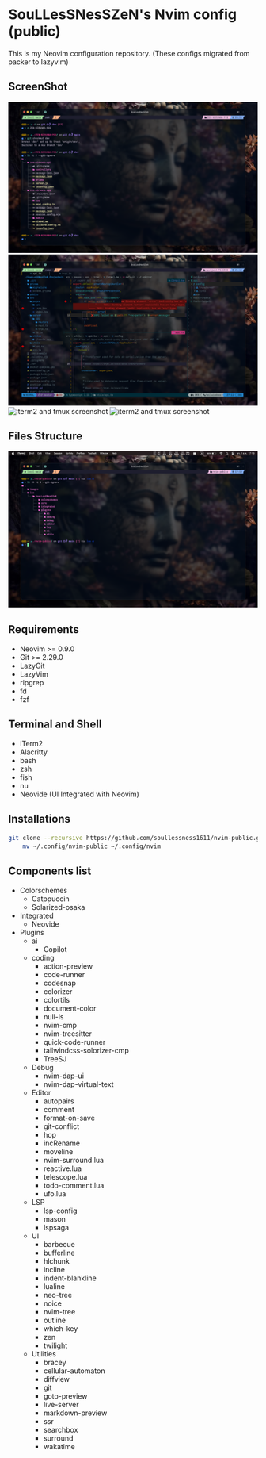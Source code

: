 # SouLLesSNesSZeN's Nvim config (public)
This is my Neovim configuration repository.
(These configs migrated from packer to lazyvim)
## ScreenShot
![iterm2 and tmux screenshot](./images/image02.png)
![iterm2 and tmux screenshot](./images/image04.png)
![iterm2 and tmux screenshot](./images/image05.png)
![iterm2 and tmux screenshot](./images/image06.png)
## Files Structure
![File Structure](./images/image07.png)
## Requirements
- Neovim >= 0.9.0
- Git >= 2.29.0
- LazyGit
- LazyVim
- ripgrep
- fd
- fzf
## Terminal and Shell
- iTerm2
- Alacritty
- bash
- zsh
- fish
- nu
- Neovide (UI Integrated with Neovim)
## Installations
```zsh
git clone --recursive https://github.com/soullessness1611/nvim-public.git ~/.config/ && \
	mv ~/.config/nvim-public ~/.config/nvim
```
## Components list
- Colorschemes
	- Catppuccin
	- Solarized-osaka
- Integrated
	- Neovide
- Plugins
	- ai
		- Copilot
	- coding
		- action-preview
		- code-runner
		- codesnap
		- colorizer
		- colortils
		- document-color
		- null-ls
		- nvim-cmp
		- nvim-treesitter
		- quick-code-runner
		- tailwindcss-solorizer-cmp
		- TreeSJ
	- Debug
		- nvim-dap-ui
		- nvim-dap-virtual-text
	- Editor
		- autopairs
		- comment
		- format-on-save
		- git-conflict
		- hop
		- incRename
		- moveline
		- nvim-surround.lua
		- reactive.lua
		- telescope.lua
		- todo-comment.lua
		- ufo.lua
	- LSP
		- lsp-config
		- mason
		- lspsaga
	- UI
		- barbecue
		- bufferline
		- hlchunk
		- incline
		- indent-blankline
		- lualine
		- neo-tree
		- noice
		- nvim-tree
		- outline
		- which-key
		- zen
		- twilight
	- Utilities
		- bracey
		- cellular-automaton
		- diffview
		- git
		- goto-preview
		- live-server
		- markdown-preview
		- ssr
		- searchbox
		- surround
		- wakatime